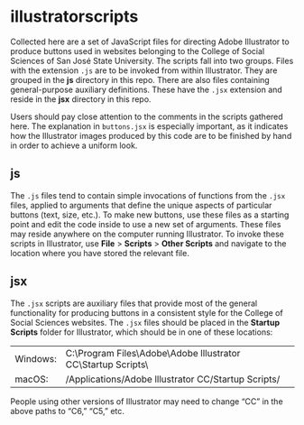 # illustratorscripts

Collected here are a set of JavaScript files for directing Adobe Illustrator to produce buttons used in websites belonging to the College of Social Sciences of San Jos&eacute; State University. The scripts fall into two groups. Files with the extension `.js` are to be invoked from within Illustrator. They are grouped in the **js** directory in this repo. There are also files containing general-purpose auxiliary definitions. These have the `.jsx` extension and reside in the **jsx** directory in this repo.

Users should pay close attention to the comments in the scripts gathered here. The explanation in `buttons.jsx` is especially important, as it indicates how the Illustrator images produced by this code are to be finished by hand in order to achieve a uniform look.

## js

The `.js` files tend to contain simple invocations of functions from the `.jsx` files, applied to arguments that define the unique aspects of particular buttons (text, size, etc.). To make new buttons, use these files as a starting point and edit the code inside to use a new set of arguments. These files may reside anywhere on the computer running Illustrator. To invoke these scripts in Illustrator, use **File** &gt; **Scripts** &gt; **Other Scripts** and navigate to the location where you have stored the relevant file.

## jsx

The `.jsx` scripts are auxiliary files that provide most of the general functionality for producing buttons in a consistent style for the College of Social Sciences websites. The `.jsx` files should be placed in the **Startup Scripts** folder for Illustrator, which should be in one of these locations:

<table>
	<tr>
		<td>Windows:</td>
		<td>C:\Program Files\Adobe\Adobe lllustrator CC\Startup Scripts\</td>
	</tr>
	<tr>
		<td>macOS:</td>
		<td>/Applications/Adobe lllustrator CC/Startup Scripts/</td>
	</tr>
</table>

People using other versions of Illustrator may need to change &ldquo;CC&rdquo; in the above
paths to &ldquo;C6,&rdquo; &ldquo;C5,&rdquo; etc.


